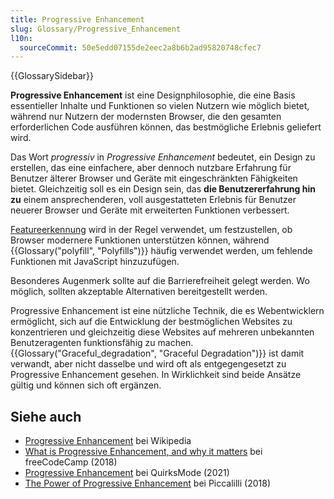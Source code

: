 ```yaml
---
title: Progressive Enhancement
slug: Glossary/Progressive_Enhancement
l10n:
  sourceCommit: 50e5edd07155de2eec2a8b6b2ad95820748cfec7
---
```


{{GlossarySidebar}}

**Progressive Enhancement** ist eine Designphilosophie, die eine Basis essentieller Inhalte und Funktionen so vielen Nutzern wie möglich bietet, während nur Nutzern der modernsten Browser, die den gesamten erforderlichen Code ausführen können, das bestmögliche Erlebnis geliefert wird.

Das Wort _progressiv_ in _Progressive Enhancement_ bedeutet, ein Design zu erstellen, das eine einfachere, aber dennoch nutzbare Erfahrung für Benutzer älterer Browser und Geräte mit eingeschränkten Fähigkeiten bietet. Gleichzeitig soll es ein Design sein, das **die Benutzererfahrung hin zu** einem ansprechenderen, voll ausgestatteten Erlebnis für Benutzer neuerer Browser und Geräte mit erweiterten Funktionen verbessert.

[Featureerkennung](/de/docs/Learn/Tools_and_testing/Cross_browser_testing/Feature_detection) wird in der Regel verwendet, um festzustellen, ob Browser modernere Funktionen unterstützen können, während {{Glossary("polyfill", "Polyfills")}} häufig verwendet werden, um fehlende Funktionen mit JavaScript hinzuzufügen.

Besonderes Augenmerk sollte auf die Barrierefreiheit gelegt werden. Wo möglich, sollten akzeptable Alternativen bereitgestellt werden.

Progressive Enhancement ist eine nützliche Technik, die es Webentwicklern ermöglicht, sich auf die Entwicklung der bestmöglichen Websites zu konzentrieren und gleichzeitig diese Websites auf mehreren unbekannten Benutzeragenten funktionsfähig zu machen. {{Glossary("Graceful_degradation", "Graceful Degradation")}} ist damit verwandt, aber nicht dasselbe und wird oft als entgegengesetzt zu Progressive Enhancement gesehen. In Wirklichkeit sind beide Ansätze gültig und können sich oft ergänzen.

## Siehe auch

- [Progressive Enhancement](https://en.wikipedia.org/wiki/Progressive_enhancement) bei Wikipedia
- [What is Progressive Enhancement, and why it matters](https://www.freecodecamp.org/news/what-is-progressive-enhancement-and-why-it-matters-e80c7aaf834a/) bei freeCodeCamp (2018)
- [Progressive Enhancement](https://www.quirksmode.org/blog/archives/2021/02/progressive_enh_1.html) bei QuirksMode (2021)
- [The Power of Progressive Enhancement](https://archive.hankchizljaw.com/wrote/the-power-of-progressive-enhancement/) bei Piccalilli (2018)
